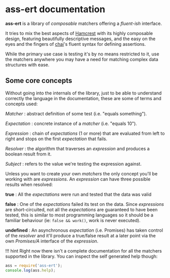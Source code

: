 # ass-ert documentation

**ass-ert** is a library of *composable* matchers offering a *fluent-ish* interface.

It tries to mix the best aspects of [Hamcrest](http://hamcrest.org/) with its
highly composable design, featuring beautifully descriptive messages, and the
easy on the eyes and the fingers of [chai](http://chaijs.com)'s fluent syntax
for defining assertions.

While the primary use case is testing it's by no means restricted to it, use
the matchers anywhere you may have a need for matching complex data structures
with ease.


## Some core concepts

Without going into the internals of the library, just to be able to understand
correctly the language in the documentation, these are some of terms and concepts
used:

*Matcher*
: abstract definition of some test (i.e. "equals something").

*Expectation*
: concrete instance of a *matcher* (i.e. "equals 10").

*Expression*
: chain of *expectations* (1 or more) that are evaluated from
  left to right and stops on the first *expectation* that fails.

*Resolver*
: the algorithm that traverses an *expression* and produces a boolean
  result from it.

*Subject*
: refers to the value we're testing the expression against.

Unless you want to create your own *matchers* the only concept you'll be working
with are *expressions*. An *expression* can have three possible results when
resolved:

**true**
: All the *expectations* were run and tested that the data was valid

**false**
: One of the *expectations* failed its test on the data. Since
  *expressions* are short-circuited, not all the *expectations* are guaranteed
  to have been tested, this is similar to most programming languages so it
  should be a familiar behaviour (ie: `false && work()`, work is never executed).

**undefined**
: An asynchronous *expectation* (i.e. Promises) has taken control
  of the *resolver* and it'll produce a true/false result at a later point via
  the own *Promises/A* interface of the *expression*.


!!! hint
    Right now there isn't a complete documentation for all the matchers
    supported in the library. You can inspect the self generated help though:

```js
ass = require('ass-ert');
console.log(ass.help);
```
